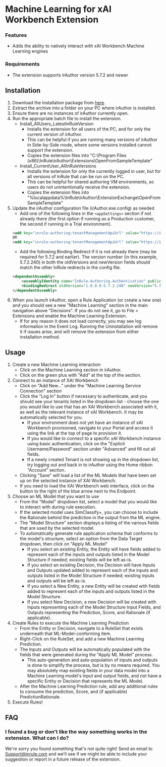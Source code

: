 # Machine Learning for xAI Workbench Extension

### Features
- Adds the ability to natively interact with xAI Workbench Machine Learning engines

### Requirements
- The extension supports IrAuthor version 5.7.2 and newer

## Installation
1. Download the installation package from [here](https://github.com/InRule/irAuthor-Extensions/releases/download/MachineLearningExtension/MachineLearningExtension.v1.0.0.zip).
2. Extract the archive into a folder on your PC where irAuthor is installed.
3. Ensure there are no instances of irAuthor currently open.
4. Run the appropriate batch file to install the extension.
    + Install_AllUsers_LatestInRuleVersion
        - Installs the extension for all users of the PC, and for only the current version of irAuthor.
        - This can be helpful if you are running many versions of irAuthor in Side-by-Side mode, where some versions installed cannot support the extension.
        - Copies the extension files into "C:\Program Files (x86)\InRule\irAuthor\Extensions\OpenFromSampleTemplate"
    + Install_CurrentUser_AllInRuleVersions
        - Installs the extension for only the currently logged in user, but for all versions of InRule that can be run on the PC.
        - This can be helpful for shared authoring VM environments, so users do not unintentionally receive the extension.
        - Copies the extension files into "%localappdata%\InRule\irAuthor\ExtensionExchange\OpenFromSampleTemplate"
5. Update the irAuthor configuration file (irAuthor.exe.config) as needed
    + Add one of the following lines in the `<appSettings>` section if not already there (the first option if running as a Production customer, the second if running in a Trial environment).
	```xml
	<add key="inrule:authoring:tenantManagementApiUrl" value="https://ir-tenantmgmt-prod-ncus-wa.azurewebsites.net" />
	OR
	<add key="inrule:authoring:tenantManagementApiUrl" value="https://ir-tenantmgmt-trial-ncus-wa.azurewebsites.net" />
	```
    + Add the following Binding Redirect if it is not already there (may be required for 5.7.2 and earlier).  The version number (in this example, 5.7.2.240) in both the oldVersions and newVersion fields should match the other InRule redirects in the config file.
	```xml
	<dependentAssembly>
		<assemblyIdentity name="InRule.Authoring.Authentication" publicKeyToken="1feb8dd25b1ceb6b" />
		<bindingRedirect oldVersion="1.0.0.0-5.7.2.240" newVersion="5.7.2.240" />
	</dependentAssembly>
	```
6. When you launch irAuthor, open a Rule Application (or create a new one) and you should see a new "Machine Learning" section in the main navigation above "Decisions".  If you do not see it, go to File > Extensions and enable the Machine Learning Extension.  
    + If for any reason it does not load correctly, you may see log information in the Event Log.  Running the Uninstallation will remove it if issues arise, and will remove the extension from either installation method.


## Usage
1. Create a new Machine Learning interaction
    + Click on the Machine Learning section in irAuthor.
    + Click on the green plus with "Add" at the top of the section.
2. Connect to an instance of XAI Workbench
    + Click on "Add New..." under the "Machine Learning Service Connection" section
    + Click the "Log In" button if necessary to authenticate, and you should see your tenants listed in the dropdown list - choose the one you would like to use that has an XAI Workbench associated with it, as well as the relevant instance of xAI Workbench.  It may be automatically selected for you.
        - If your environment does not yet have an instance of xAI Workbench provisioned, navigate to your Portal and access it using the link at the top of page to provision it.
        - If you would like to connect to a specific xAI Workbench instance using basic authentication, click on the "Explicit Username/Password" section under "Advanced" and fill out all fields.
        - If a newly created Tenant is not showing up in the dropdown list, try logging out and back in to irAuthor using the Home ribbon "Account" section.
    + Clicking "Save" will load a list of the ML Models that have been set up on the selected instance of XAI Workbench.
    + If you need to load the XAI Workbench web interface, click on the button to the right of the blue arrow next to the Endpoint.
3. Choose an ML Model that you want to use
    + From the "Model" dropdown list, select a model that you would like to interact with during rule execution.
    + If the selected model uses SimClassify+, you can choose to include the Rationale behind the prediction in the output from the ML engine.
    + The "Model Structure" section displays a listing of the various fields that are used by the selected model.
    + To automatically generate rule application schema that conforms to the model's structure, select an option from the Data Target dropdown, then click on "Apply ML Model"
        - If you select an existing Entity, the Entity will have fields added to represent each of the inputs and outputs listed in the Model Structure if needed; existing fields will be left as-is.
        - If you select an existing Decision, the Decision will have Inputs and Outputs updated added to represent each of the inputs and outputs listed in the Model Structure if needed; existing inputs and outputs will be left as-is.
        - If you select a New Entity, a new Entity will be created with fields added to represent each of the inputs and outputs listed in the Model Structure.
        - If you select New Decision, a new Decision will be created with Inputs representing each of the Model Structure Input Fields, and Outputs representing the Prediction, Score, and Rationale (if applicable).
4. Create Rules to execute the Machine Learning Prediction
    + From the Entity or Decision, navigate to a RuleSet that exists underneath that ML-Model-conforming item.
    + Right-Click on the RuleSet, and add a new Machine Learning Prediction.
    + The Inputs and Outputs will be automatically populated with the fields that were generated during the "Apply ML Model" process.
        - This auto-generation and auto-population of inputs and outputs is done to simplify the process, but is by no means required.  You may absolutely map existing fields in your data model into a Machine Learning model's input and output fields, and not have a specific Entity or Decision that represents the ML Model.
    + After the Machine Learning Prediction rule, add any additional rules to consume the prediction, Score, and (if applicable) PredictionRationale.
5. Execute Rules!


## FAQ
 
### I found a bug or don't like the way something works in the extension.  What can I do?
We're sorry you found something that's not quite right!  Send an email to Support@inrule.com and we'll see if we might be able to include your suggestion or report in a future release of the extension.
